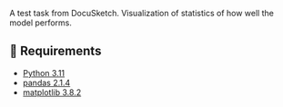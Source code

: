 A test task from DocuSketch.
Visualization of statistics of how well the model performs.

## 🔗 Requirements
- [Python 3.11](https://www.python.org/downloads/)
- [pandas 2.1.4](https://pandas.pydata.org/getting_started.html)
- [matplotlib 3.8.2](https://matplotlib.org/stable/users/getting_started/)
